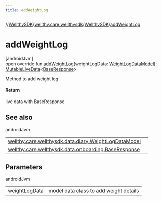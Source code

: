```yaml
---
title: addWeightLog
---
```

//[WellthySDK](../../../index.html)/[wellthy.care.wellthysdk](../index.html)/[WellthySDK](index.html)/[addWeightLog](add-weight-log.html)



# addWeightLog



[androidJvm]\
open override fun [addWeightLog](add-weight-log.html)(weightLogData: [WeightLogDataModel](../../wellthy.care.wellthysdk.data.diary/-weight-log-data-model/index.html)): [MutableLiveData](https://developer.android.com/reference/kotlin/androidx/lifecycle/MutableLiveData.html)&lt;[BaseResponse](../../wellthy.care.wellthysdk.data.onboarding/-base-response/index.html)&gt;



Method to add weight log



#### Return



live data with BaseResponse



## See also


androidJvm

| | |
|---|---|
| [wellthy.care.wellthysdk.data.diary.WeightLogDataModel](../../wellthy.care.wellthysdk.data.diary/-weight-log-data-model/index.html) |  |
| [wellthy.care.wellthysdk.data.onboarding.BaseResponse](../../wellthy.care.wellthysdk.data.onboarding/-base-response/index.html) |  |



## Parameters


androidJvm

| | |
|---|---|
| weightLogData | model data class to add weight details |




